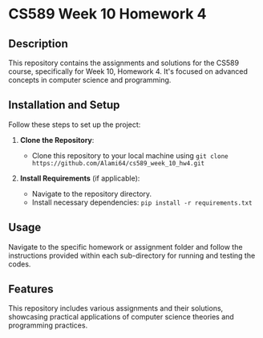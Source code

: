 # CS589 Week 10 Homework 4

## Description
This repository contains the assignments and solutions for the CS589 course, specifically for Week 10, Homework 4. It's focused on advanced concepts in computer science and programming.

## Installation and Setup
Follow these steps to set up the project:

1. **Clone the Repository**:
   - Clone this repository to your local machine using `git clone https://github.com/Alami64/cs589_week_10_hw4.git`

2. **Install Requirements** (if applicable):
   - Navigate to the repository directory.
   - Install necessary dependencies: `pip install -r requirements.txt`

## Usage
Navigate to the specific homework or assignment folder and follow the instructions provided within each sub-directory for running and testing the codes.

## Features
This repository includes various assignments and their solutions, showcasing practical applications of computer science theories and programming practices.
